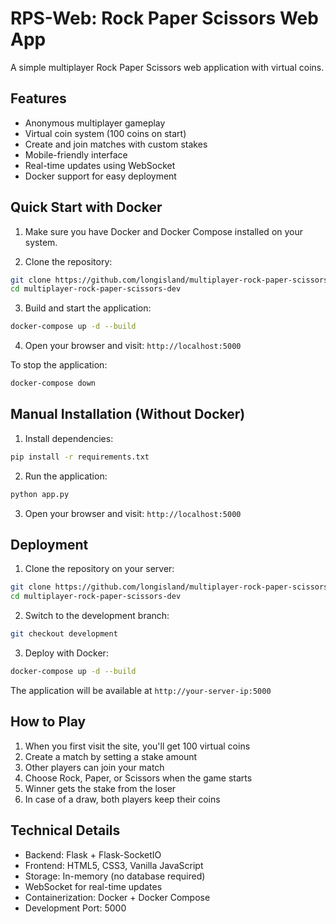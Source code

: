# RPS-Web: Rock Paper Scissors Web App

A simple multiplayer Rock Paper Scissors web application with virtual coins.

## Features

- Anonymous multiplayer gameplay
- Virtual coin system (100 coins on start)
- Create and join matches with custom stakes
- Mobile-friendly interface
- Real-time updates using WebSocket
- Docker support for easy deployment

## Quick Start with Docker

1. Make sure you have Docker and Docker Compose installed on your system.

2. Clone the repository:
```bash
git clone https://github.com/longisland/multiplayer-rock-paper-scissors-dev.git
cd multiplayer-rock-paper-scissors-dev
```

3. Build and start the application:
```bash
docker-compose up -d --build
```

4. Open your browser and visit: `http://localhost:5000`

To stop the application:
```bash
docker-compose down
```

## Manual Installation (Without Docker)

1. Install dependencies:
```bash
pip install -r requirements.txt
```

2. Run the application:
```bash
python app.py
```

3. Open your browser and visit: `http://localhost:5000`

## Deployment

1. Clone the repository on your server:
```bash
git clone https://github.com/longisland/multiplayer-rock-paper-scissors-dev.git
cd multiplayer-rock-paper-scissors-dev
```

2. Switch to the development branch:
```bash
git checkout development
```

3. Deploy with Docker:
```bash
docker-compose up -d --build
```

The application will be available at `http://your-server-ip:5000`

## How to Play

1. When you first visit the site, you'll get 100 virtual coins
2. Create a match by setting a stake amount
3. Other players can join your match
4. Choose Rock, Paper, or Scissors when the game starts
5. Winner gets the stake from the loser
6. In case of a draw, both players keep their coins

## Technical Details

- Backend: Flask + Flask-SocketIO
- Frontend: HTML5, CSS3, Vanilla JavaScript
- Storage: In-memory (no database required)
- WebSocket for real-time updates
- Containerization: Docker + Docker Compose
- Development Port: 5000